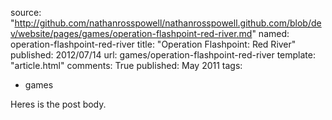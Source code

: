 source: "http://github.com/nathanrosspowell/nathanrosspowell.github.com/blob/dev/website/pages/games/operation-flashpoint-red-river.md"
named: operation-flashpoint-red-river
title: "Operation Flashpoint: Red River"
published: 2012/07/14
url: games/operation-flashpoint-red-river
template: "article.html"
comments: True
published: May 2011
tags:
- games

Heres is the post body.
